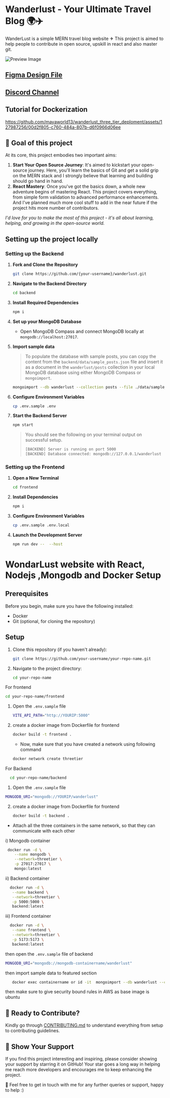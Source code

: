 # Wanderlust - Your Ultimate Travel Blog 🌍✈️

WanderLust is a simple MERN travel blog website ✈ This project is aimed to help people to contribute in open source, upskill in react and also master git.

![Preview Image](https://github.com/krishnaacharyaa/wanderlust/assets/116620586/17ba9da6-225f-481d-87c0-5d5a010a9538)

## [Figma Design File](https://www.figma.com/file/zqNcWGGKBo5Q2TwwVgR6G5/WanderLust--A-Travel-Blog-App?type=design&node-id=0%3A1&mode=design&t=c4oCG8N1Fjf7pxTt-1)
## [Discord Channel](https://discord.gg/FEKasAdCrG)

## **Tutorial for Dockerization**

https://github.com/mayaworld13/wanderlust_three_tier_deploment/assets/127987256/00d2f805-c760-484a-807b-d6f0966d06ee




## 🎯 Goal of this project

At its core, this project embodies two important aims:

1. **Start Your Open Source Journey**: It's aimed to kickstart your open-source journey. Here, you'll learn the basics of Git and get a solid grip on the MERN stack and I strongly believe that learning and building should go hand in hand.
2. **React Mastery**: Once you've got the basics down, a whole new adventure begins of mastering React. This project covers everything, from simple form validation to advanced performance enhancements. And I've planned much more cool stuff to add in the near future if the project hits more number of contributors.

_I'd love for you to make the most of this project - it's all about learning, helping, and growing in the open-source world._

## Setting up the project locally

### Setting up the Backend

1. **Fork and Clone the Repository**

   ```bash
   git clone https://github.com/{your-username}/wanderlust.git
   ```

2. **Navigate to the Backend Directory**

   ```bash
   cd backend
   ```

3. **Install Required Dependencies**

   ```bash
   npm i
   ```

4. **Set up your MongoDB Database**

   - Open MongoDB Compass and connect MongoDB locally at `mongodb://localhost:27017`.

5. **Import sample data**

   > To populate the database with sample posts, you can copy the content from the `backend/data/sample_posts.json` file and insert it as a document in the `wanderlust/posts` collection in your local MongoDB database using either MongoDB Compass or `mongoimport`.

   ```bash
   mongoimport --db wanderlust --collection posts --file ./data/sample_posts.json --jsonArray
   ```

6. **Configure Environment Variables**

   ```bash
   cp .env.sample .env
   ```

7. **Start the Backend Server**

   ```bash
   npm start
   ```

   > You should see the following on your terminal output on successful setup.
   >
   > ```bash
   > [BACKEND] Server is running on port 5000
   > [BACKEND] Database connected: mongodb://127.0.0.1/wanderlust
   > ```

### Setting up the Frontend

1. **Open a New Terminal**

   ```bash
   cd frontend
   ```

2. **Install Dependencies**

   ```bash
   npm i
   ```

3. **Configure Environment Variables**

   ```bash
   cp .env.sample .env.local
   ```

4. **Launch the Development Server**

   ```bash
   npm run dev --  --host
   ```

# WondarLust website  with React, Nodejs ,Mongodb and  Docker Setup

## Prerequisites

Before you begin, make sure you have the following installed:

- Docker
- Git (optional, for cloning the repository)

## Setup

1. Clone this repository (if you haven't already):

   ```bash
   git clone https://github.com/your-username/your-repo-name.git
   ```

2. Navigate to the project directory:

   ```bash
   cd your-repo-name
   ```

For frontend
   ```bash
   cd your-repo-name/frontend
   ```
1. Open the `.env.sample` file
   ```bash
   VITE_API_PATH="http://YOURIP:5000"
   ```
2. create a docker image from Dockerfile for frontend
   ```bash
   docker build -t frontend .
   ```

   - Now, make sure that you have created a network using following command
   ```bash
   docker network create threetier
   ```

For Backend
   ```bash
     cd your-repo-name/backend
   ```
1.  Open the `.env.sample` file
   ```bash
   MONGODB_URI="mongodb://YOURIP/wanderlust"
   ```
2. create a docker image from Dockerfile for frontend
   ```bash
   docker build -t backend .
   ```

 
- Attach all the three containers in the same network, so that they can communicate with each other
  
i) Mongodb container 
```bash
 docker run -d \
    --name mongodb \
    --network=threetier \
    -p 27017:27017 \
    mongo:latest
```
ii) Backend container
 ```bash
   docker run -d \
    --name backend \
    --network=threetier \
    -p 5000:5000 \
    backend:latest

 ```

iii) Frontend container
 ```bash
   docker run -d \
    --name frontend \
    --network=threetier \
    -p 5173:5173 \
    backend:latest

 ```

then open the `.env.sample` file of backend
   ```bash
   MONGODB_URI="mongodb://mongodb-containername/wanderlust"
   ```
then import sample data to featured section
 ```bash
    docker exec containername or id -it  mongoimport --db wanderlust --collection posts --file ./data/sample_posts.json --jsonArray
   ```


then make sure to give security bound rules in AWS as base image is ubuntu


## 🌟 Ready to Contribute?

Kindly go through [CONTRIBUTING.md](https://github.com/krishnaacharyaa/wanderlust/blob/main/.github/CONTRIBUTING.md) to understand everything from setup to contributing guidelines.

## 💖 Show Your Support

If you find this project interesting and inspiring, please consider showing your support by starring it on GitHub! Your star goes a long way in helping me reach more developers and encourages me to keep enhancing the project.

🚀 Feel free to get in touch with me for any further queries or support, happy to help :)
